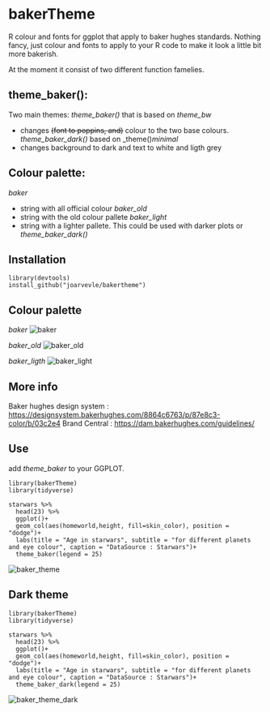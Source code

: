 # bakerTheme
R colour and fonts for ggplot that apply to baker hughes standards.
Nothing fancy, just colour and fonts to apply to your R code to make it look a little bit more bakerish.

At the moment it consist of two different function famelies.

## theme_baker():
Two main themes:
_theme_baker()_ that is based on _theme_bw_ 
  - changes ~~(font to poppins, and)~~ colour to the two base colours.
_theme_baker_dark()_ based on _theme()_minimal_ 
  -  changes background to dark and text to white and ligth grey

## Colour palette:
_baker_
  -  string with all official colour
_baker_old_
  -  string with the old colour pallete
_baker_light_
  -  string with a lighter pallete. This could be used with darker plots or _theme_baker_dark()_

## Installation
```
library(devtools)
install_github("joarvevle/bakertheme")
```
## Colour palette
_baker_
![baker](https://github.com/joarvevle/bakerTheme/assets/143795683/d9d29c2c-fe36-41d6-9a28-fdd5fe483f09)

_baker_old_
![baker_old](https://github.com/joarvevle/bakerTheme/assets/143795683/763dad4b-4c3f-4b22-abe7-9555035cffd1)

_baker_ligth_
![baker_light](https://github.com/joarvevle/bakerTheme/assets/143795683/5473e76d-327e-4c10-b7c9-d73350f3f78e)


## More info
Baker hughes design system : https://designsystem.bakerhughes.com/8864c6763/p/87e8c3-color/b/03c2e4
Brand Central : https://dam.bakerhughes.com/guidelines/


## Use
add _theme_baker_ to your GGPLOT.
````
library(bakerTheme)
library(tidyverse)

starwars %>%
  head(23) %>%
  ggplot()+
  geom_col(aes(homeworld,height, fill=skin_color), position = "dodge")+
  labs(title = "Age in starwars", subtitle = "for different planets and eye colour", caption = "DataSource : Starwars")+
  theme_baker(legend = 25)

````
![baker_theme](https://github.com/joarvevle/bakerTheme/assets/143795683/1f6b68e8-8d49-4dcd-9066-1f174794ae4c)



## Dark theme
````
library(bakerTheme)
library(tidyverse)

starwars %>%
  head(23) %>%
  ggplot()+
  geom_col(aes(homeworld,height, fill=skin_color), position = "dodge")+
  labs(title = "Age in starwars", subtitle = "for different planets and eye colour", caption = "DataSource : Starwars")+
  theme_baker_dark(legend = 25)
````

![baker_theme_dark](https://github.com/joarvevle/bakerTheme/assets/143795683/c647d850-035f-40d9-adfb-0033ca6df0e6)


